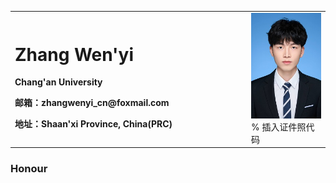 <table border="0">
  <tr>
    <td width="75%">
      <h1>Zhang Wen'yi</h1>
      <p><b>Chang'an University</b></p>
      <p><b>邮箱：zhangwenyi_cn@foxmail.com</b></p>
      <p><b>地址：Shaan'xi Province, China(PRC)</b></p>
    </td>
    <td width="25%">
      <img src="/zhangwenyi.jpg" width="100%">      % 插入证件照代码
    </td>
  </tr>
</table>

### Honour
